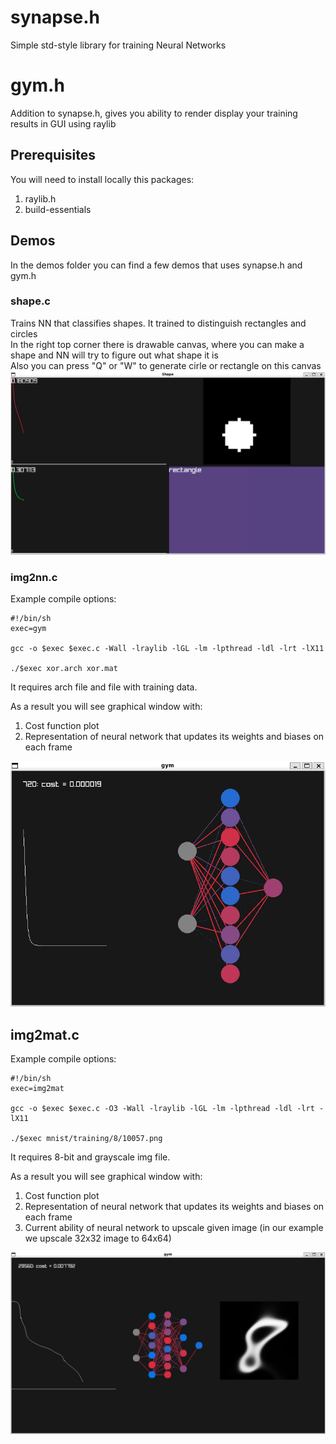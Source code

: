 # synapse.h
Simple std-style library for training Neural Networks

# gym.h
Addition to synapse.h, gives you ability to render display your training results in GUI using raylib

## Prerequisites
You will need to install locally this packages:
1. raylib.h 
2. build-essentials

## Demos
In the demos folder you can find a few demos that uses synapse.h and gym.h

### shape.c
Trains NN that classifies shapes. It trained to distinguish rectangles and circles<br/>
In the right top corner there is drawable canvas, where you can make a shape and NN will try to figure out what shape it is<br/>
Also you can press "Q" or "W" to generate cirle or rectangle on this canvas<br/>
![shape](shape.jpg)

### img2nn.c
Example compile options:
```
#!/bin/sh
exec=gym

gcc -o $exec $exec.c -Wall -lraylib -lGL -lm -lpthread -ldl -lrt -lX11

./$exec xor.arch xor.mat
```
It requires arch file and file with training data.

As a result you will see graphical window with:
1. Cost function plot
2. Representation of neural network that updates its weights and biases on each frame

![gym example](gym.jpg)
## img2mat.c
Example compile options:
```
#!/bin/sh
exec=img2mat

gcc -o $exec $exec.c -O3 -Wall -lraylib -lGL -lm -lpthread -ldl -lrt -lX11

./$exec mnist/training/8/10057.png
```
It requires 8-bit and grayscale img file.

As a result you will see graphical window with:
1. Cost function plot
2. Representation of neural network that updates its weights and biases on each frame
3. Current ability of neural network to upscale given image (in our example we upscale 32x32 image to 64x64)

![img2mat example](img2mat.jpg)
